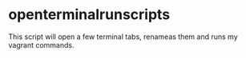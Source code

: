# openterminalrunscripts
This script will open a few terminal tabs, renameas them and runs my vagrant commands.

